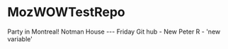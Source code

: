 # MozWOWTestRepo
Party in Montreal!
Notman House --- Friday 
Git hub - New Peter
R - 'new variable'

